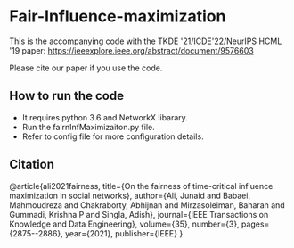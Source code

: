 # Fair-Influence-maximization

This is the accompanying code with the TKDE '21/ICDE'22/NeurIPS HCML '19 paper:
https://ieeexplore.ieee.org/abstract/document/9576603

Please cite our paper if you use the code.
## How to run the code

- It requires python 3.6 and NetworkX libarary.
- Run the fairnInfMaximizaiton.py file.
- Refer to config file for more configuration details.

## Citation

@article{ali2021fairness,
  title={On the fairness of time-critical influence maximization in social networks},
  author={Ali, Junaid and Babaei, Mahmoudreza and Chakraborty, Abhijnan and Mirzasoleiman, Baharan and Gummadi, Krishna P and Singla, Adish},
  journal={IEEE Transactions on Knowledge and Data Engineering},
  volume={35},
  number={3},
  pages={2875--2886},
  year={2021},
  publisher={IEEE}
}
